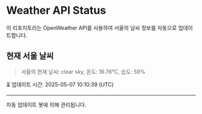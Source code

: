 
# Weather API Status

이 리포지토리는 OpenWeather API를 사용하여 서울의 날씨 정보를 자동으로 업데이트합니다.

## 현재 서울 날씨
> 서울의 현재 날씨: clear sky, 온도: 16.76°C, 습도: 59%

⏳ 업데이트 시간: 2025-05-07 10:10:39 (UTC)

---
자동 업데이트 봇에 의해 관리됩니다.
